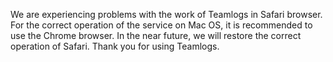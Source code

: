 We are experiencing problems with the work of Teamlogs in Safari browser. For the correct operation of the service on Mac OS, it is recommended to use the Chrome browser. In the near future, we will restore the correct operation of Safari.
Thank you for using Teamlogs.